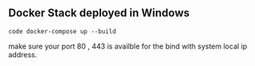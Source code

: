 ## Docker Stack deployed in Windows

``code
    docker-compose up --build
``

make sure your port 80 , 443 is availble for the bind with system local ip address.
